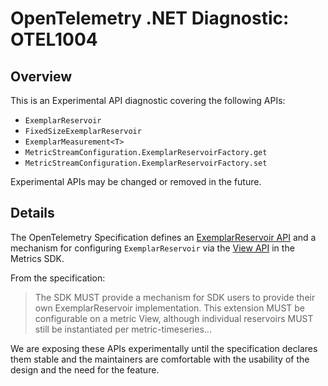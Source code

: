 # OpenTelemetry .NET Diagnostic: OTEL1004

## Overview

This is an Experimental API diagnostic covering the following APIs:

* `ExemplarReservoir`
* `FixedSizeExemplarReservoir`
* `ExemplarMeasurement<T>`
* `MetricStreamConfiguration.ExemplarReservoirFactory.get`
* `MetricStreamConfiguration.ExemplarReservoirFactory.set`

Experimental APIs may be changed or removed in the future.

## Details

The OpenTelemetry Specification defines an [ExemplarReservoir
API](https://github.com/open-telemetry/opentelemetry-specification/blob/main/specification/metrics/sdk.md#exemplarreservoir)
and a mechanism for configuring `ExemplarReservoir` via the [View
API](https://github.com/open-telemetry/opentelemetry-specification/blob/main/specification/metrics/sdk.md#stream-configuration)
in the Metrics SDK.

From the specification:

> The SDK MUST provide a mechanism for SDK users to provide their own
> ExemplarReservoir implementation. This extension MUST be configurable on a
> metric View, although individual reservoirs MUST still be instantiated per
> metric-timeseries...

We are exposing these APIs experimentally until the specification declares them
stable and the maintainers are comfortable with the usability of the design and
the need for the feature.

<!--
## Provide feedback

Please provide feedback on [this issue](TODO) if you need stable support for
custom `ExemplarReservoir`s.
-->
